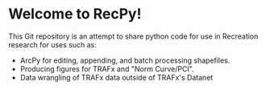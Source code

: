 # Welcome to RecPy!
This Git repository is an attempt to share python code for use in Recreation research for uses such as:

*   ArcPy for editing, appending, and batch processing shapefiles.
*   Producing figures for TRAFx and "Norm Curve/PCI".
*   Data wrangling of TRAFx data outside of TRAFx's Datanet

